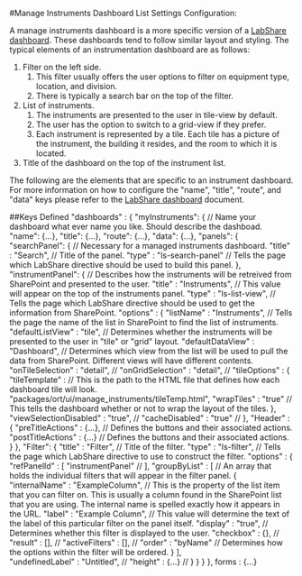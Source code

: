 #Manage Instruments Dashboard List Settings Configuration:

A manage instruments dashboard is a more specific version of a <a href="https://github.com/LabShare/facility/blob/master/docs/dashboard-readme.md">LabShare dashboard</a>. These dashboards tend to follow similar layout and styling. 
The typical elements of an instrumentation dashboard are as follows:

1.  Filter on the left side.
    1.   This filter usually offers the user options to filter on equipment type, location, and division.
    2.   There is typically a search bar on the top of the filter.
2.  List of instruments.
    1.   The instruments are presented to the user in tile-view by default.
    2.   The user has the option to switch to a grid-view if they prefer. 
    3.   Each instrument is represented by a tile. Each tile has a picture of the instrument, the building it resides, and the room to which it is located.
3.  Title of the dashboard on the top of the instrument list. 

The following are the elements that are specific to an instrument dashboard. For more information on how to configure the "name", "title", "route", and "data" keys please refer to the <a href="https://github.com/LabShare/facility/blob/master/docs/dashboard-readme.md">LabShare dashboard</a> document.

##Keys Defined
        "dashboards" : {
            "myInstruments": {                                                               // Name your dashboard what ever name you like. Should describe the dashboad.
              "name": {…},
              "title": {…},
              "route": {…},
              "data": {…},
              "panels": {
                  "searchPanel": {                                                           // Necessary for a managed instruments dashboard.
                       "title" : "Search",                                                   // Title of the panel.
                       "type" : "ls-search-panel"                                            // Tells the page which LabShare directive should be used to build this panel.
                  },
                  "instrumentPanel": {                                                       // Describes how the instruments will be retreived from SharePoint and presented to the user.
                        "title" : "Instruments",                                             // This value will appear on the top of the instruments panel.
                        "type" : "ls-list-view",                                             // Tells the page which LabShare directive should be used to get the information from SharePoint.
                        "options" : {
                             "listName" : "Instruments",                                     // Tells the page the name of the list in SharePoint to find the list of instruments.
                             "defaultListView" : "tile",                                     // Determines whether the instruments will be presented to the user in "tile" or "grid" layout.
                             "defaultDataView" : "Dashboard",                                // Determines which view from the list will be used to pull the data from SharePoint. Different views will have different contents.
                             "onTileSelection" : "detail",                                   // 
                             "onGridSelection" : "detail",                                   //
                             "tileOptions" : {
                                  "tileTemplate" :                                           // This is the path to the HTML file that defines how each dashboard tile will look. 
                                      "packages/ort/ui/manage_instruments/tileTemp.html",
                                  "wrapTiles" : "true"                                       // This tells the dashboard whether or not to wrap the layout of the tiles.
                             },
                             "viewSelectionDisabled" : "true",                               //
                             "cacheDisabled" : "true"                                        //
                        },
                        "Header" : {
                             "preTitleActions" : {...},                                      // Defines the buttons and their associated actions.
                             "postTitleActions" : {...}                                      // Defines the buttons and their associated actions.
                        }
                  },
                  "Filter": {
                       "title" : "Filter",                                                   // Title of the filter.
                       "type" : "ls-filter",                                                 // Tells the page which LabShare directive to use to construct the filter.
                       "options" : {
                            "refPanelId" : [
                                 "instrumentPanel"                                           // 
                            ],
                            "groupByList" : [                                                // An array that holds the individual filters that will appear in the filter panel.
                                 {
                                      "internalName" : "ExampleColumn",                      // This is the property of the list item that you can filter on. This is usually a column found in the SharePoint list that you are using. The internal name is spelled exactly how it appears in the URL.
                                      "label" : "Example Column",                            // This value will determine the text of the label of this particular filter on the panel itself. 
                                      "display" : "true",                                    // Determines whether this filter is displayed to the user.
                                      "checkbox" : {},                                       // 
                                      "result" : [],                                         // 
                                      "activeFilters" : [],                                  // 
                                      "order" : "byName"                                     // Determines how the options within the filter will be ordered. 
                                 }
                            ],                                           
                            "undefinedLabel" : "Untitled",                                   //
                            "height" : {...}                                                 //
                       }
                  }
            }
        },
        forms : {...}
        
